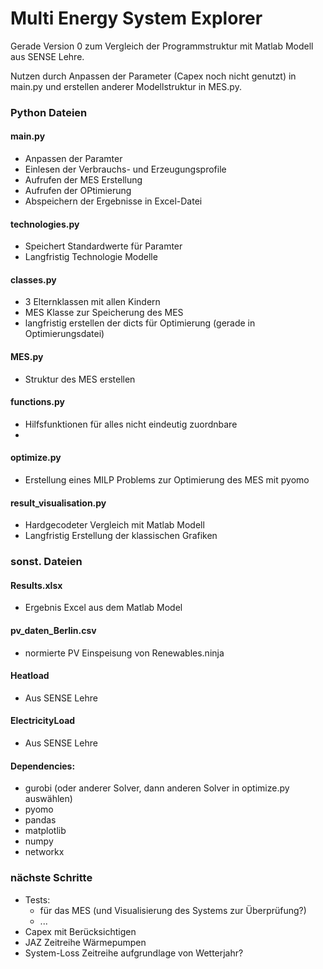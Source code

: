 # Multi Energy System Explorer

Gerade Version 0 zum Vergleich der Programmstruktur mit Matlab Modell aus SENSE Lehre.

Nutzen durch Anpassen der Parameter (Capex noch nicht genutzt) in main.py und erstellen anderer Modellstruktur in MES.py.

### Python Dateien
#### main.py
- Anpassen der Paramter
- Einlesen der Verbrauchs- und Erzeugungsprofile
- Aufrufen der MES Erstellung
- Aufrufen der OPtimierung
- Abspeichern der Ergebnisse in Excel-Datei

#### technologies.py
- Speichert Standardwerte für Paramter
- Langfristig Technologie Modelle

#### classes.py
- 3 Elternklassen mit allen Kindern
- MES Klasse zur Speicherung des MES
- langfristig erstellen der dicts für Optimierung (gerade in Optimierungsdatei)

#### MES.py
- Struktur des MES erstellen

#### functions.py
- Hilfsfunktionen für alles nicht eindeutig zuordnbare
- 
#### optimize.py
- Erstellung eines MILP Problems zur Optimierung des MES mit pyomo

#### result_visualisation.py
- Hardgecodeter Vergleich mit Matlab Modell
- Langfristig Erstellung der klassischen Grafiken

### sonst. Dateien
#### Results.xlsx
- Ergebnis Excel aus dem Matlab Model

#### pv_daten_Berlin.csv
- normierte PV Einspeisung von Renewables.ninja

#### Heatload
- Aus SENSE Lehre
  
#### ElectricityLoad
- Aus SENSE Lehre
  
#### Dependencies:
- gurobi (oder anderer Solver, dann anderen Solver in optimize.py auswählen)
- pyomo
- pandas
- matplotlib
- numpy
- networkx

### nächste Schritte
- Tests:
    - für das MES (und Visualisierung des Systems zur Überprüfung?)
    - ...
 - Capex mit Berücksichtigen
 - JAZ Zeitreihe Wärmepumpen
 - System-Loss Zeitreihe aufgrundlage von Wetterjahr?

